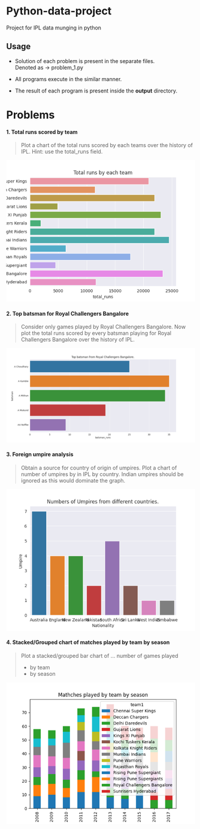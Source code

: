 # Python-data-project

Project for IPL data munging in python

## Usage
* Solution of each problem is present in the separate files.\
Denoted as -> problem_1.py

* All programs execute in the similar manner.
* The result of each program is present inside the **output** directory.

# Problems
#### 1. Total runs scored by team
>Plot a chart of the total runs scored by each teams over the history of IPL. Hint: use the total_runs field.

![problem 1 image](output/problem_1.png)  


#### 2. Top batsman for Royal Challengers Bangalore
>Consider only games played by Royal Challengers Bangalore. Now plot the total runs scored by every batsman playing for Royal Challengers Bangalore over the history of IPL.

![problem 2 image](output/problem_2.png)  

#### 3. Foreign umpire analysis
>Obtain a source for country of origin of umpires. Plot a chart of number of umpires by in IPL by country. Indian umpires should be ignored as this would dominate the graph.

![problem 3 image](output/problem_3.png)  

#### 4. Stacked/Grouped chart of matches played by team by season
>Plot a stacked/grouped bar chart of ...
number of games played
>* by team
>* by season  

![problem 4 image](output/problem_4.png)